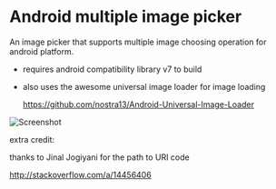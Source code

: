Android multiple image picker
==================

An image picker that supports multiple image choosing operation for android platform.

- requires android compatibility library v7 to build

- also uses the awesome universal image loader for image loading

  https://github.com/nostra13/Android-Universal-Image-Loader

![Screenshot]()

extra credit:

thanks to Jinal Jogiyani for the path to URI code

http://stackoverflow.com/a/14456406
